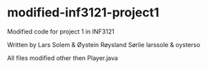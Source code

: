 # modified-inf3121-project1
Modified code for project 1 in INF3121

Written by Lars Solem & Øystein Røysland Sørlie
larssole & oysterso

All files modified other then Player.java
